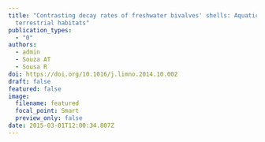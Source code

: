 ```yaml
---
title: "Contrasting decay rates of freshwater bivalves' shells: Aquatic versus
  terrestrial habitats"
publication_types:
  - "0"
authors:
  - admin
  - Souza AT
  - Sousa R
doi: https://doi.org/10.1016/j.limno.2014.10.002
draft: false
featured: false
image:
  filename: featured
  focal_point: Smart
  preview_only: false
date: 2015-03-01T12:00:34.807Z
---
```


